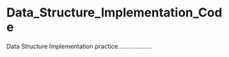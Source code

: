 # Data_Structure_Implementation_Code




Data Structure Implementation practice....................
